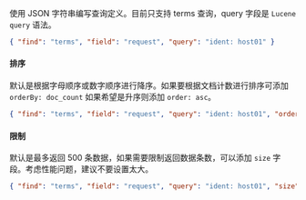 使用 JSON 字符串编写查询定义。目前只支持 terms 查询，query 字段是 `Lucene query` 语法。

```json
{ "find": "terms", "field": "request", "query": "ident: host01" }
```

#### 排序

默认是根据字母顺序或数字顺序进行降序。如果要根据文档计数进行排序可添加 `orderBy: doc_count` 如果希望是升序则添加 `order: asc`。

```json
{ "find": "terms", "field": "request", "query": "ident: host01", "orderBy": "doc_count", "order": "asc" }
```

#### 限制

默认是最多返回 500 条数据，如果需要限制返回数据条数，可以添加 `size` 字段。考虑性能问题，建议不要设置太大。

```json
{ "find": "terms", "field": "request", "query": "ident: host01", "size": 10 }
```
